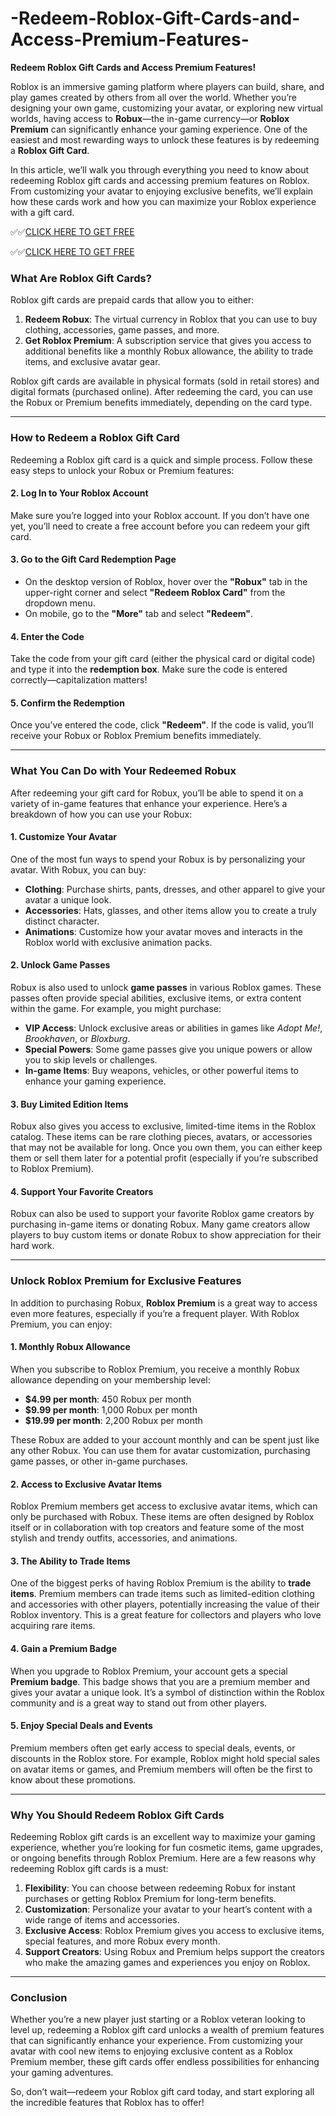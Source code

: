 # -Redeem-Roblox-Gift-Cards-and-Access-Premium-Features-

**Redeem Roblox Gift Cards and Access Premium Features!**

Roblox is an immersive gaming platform where players can build, share, and play games created by others from all over the world. Whether you’re designing your own game, customizing your avatar, or exploring new virtual worlds, having access to **Robux**—the in-game currency—or **Roblox Premium** can significantly enhance your gaming experience. One of the easiest and most rewarding ways to unlock these features is by redeeming a **Roblox Gift Card**.

In this article, we’ll walk you through everything you need to know about redeeming Roblox gift cards and accessing premium features on Roblox. From customizing your avatar to enjoying exclusive benefits, we’ll explain how these cards work and how you can maximize your Roblox experience with a gift card.

✅✅[CLICK HERE TO GET FREE](https://tinyurl.com/ycy7cnvj)

✅✅[CLICK HERE TO GET FREE](https://tinyurl.com/ycy7cnvj)

### **What Are Roblox Gift Cards?**

Roblox gift cards are prepaid cards that allow you to either:

1. **Redeem Robux**: The virtual currency in Roblox that you can use to buy clothing, accessories, game passes, and more.
2. **Get Roblox Premium**: A subscription service that gives you access to additional benefits like a monthly Robux allowance, the ability to trade items, and exclusive avatar gear.

Roblox gift cards are available in physical formats (sold in retail stores) and digital formats (purchased online). After redeeming the card, you can use the Robux or Premium benefits immediately, depending on the card type.

---

### **How to Redeem a Roblox Gift Card**

Redeeming a Roblox gift card is a quick and simple process. Follow these easy steps to unlock your Robux or Premium features:



#### **2. Log In to Your Roblox Account**
Make sure you’re logged into your Roblox account. If you don’t have one yet, you’ll need to create a free account before you can redeem your gift card.

#### **3. Go to the Gift Card Redemption Page**
- On the desktop version of Roblox, hover over the **"Robux"** tab in the upper-right corner and select **"Redeem Roblox Card"** from the dropdown menu.
- On mobile, go to the **"More"** tab and select **"Redeem"**.

#### **4. Enter the Code**
Take the code from your gift card (either the physical card or digital code) and type it into the **redemption box**. Make sure the code is entered correctly—capitalization matters!

#### **5. Confirm the Redemption**
Once you’ve entered the code, click **"Redeem"**. If the code is valid, you’ll receive your Robux or Roblox Premium benefits immediately.

---

### **What You Can Do with Your Redeemed Robux**

After redeeming your gift card for Robux, you’ll be able to spend it on a variety of in-game features that enhance your experience. Here’s a breakdown of how you can use your Robux:

#### **1. Customize Your Avatar**
One of the most fun ways to spend your Robux is by personalizing your avatar. With Robux, you can buy:

- **Clothing**: Purchase shirts, pants, dresses, and other apparel to give your avatar a unique look.
- **Accessories**: Hats, glasses, and other items allow you to create a truly distinct character.
- **Animations**: Customize how your avatar moves and interacts in the Roblox world with exclusive animation packs.

#### **2. Unlock Game Passes**
Robux is also used to unlock **game passes** in various Roblox games. These passes often provide special abilities, exclusive items, or extra content within the game. For example, you might purchase:

- **VIP Access**: Unlock exclusive areas or abilities in games like *Adopt Me!*, *Brookhaven*, or *Bloxburg*.
- **Special Powers**: Some game passes give you unique powers or allow you to skip levels or challenges.
- **In-game Items**: Buy weapons, vehicles, or other powerful items to enhance your gaming experience.

#### **3. Buy Limited Edition Items**
Robux also gives you access to exclusive, limited-time items in the Roblox catalog. These items can be rare clothing pieces, avatars, or accessories that may not be available for long. Once you own them, you can either keep them or sell them later for a potential profit (especially if you’re subscribed to Roblox Premium).

#### **4. Support Your Favorite Creators**
Robux can also be used to support your favorite Roblox game creators by purchasing in-game items or donating Robux. Many game creators allow players to buy custom items or donate Robux to show appreciation for their hard work.

---

### **Unlock Roblox Premium for Exclusive Features**

In addition to purchasing Robux, **Roblox Premium** is a great way to access even more features, especially if you’re a frequent player. With Roblox Premium, you can enjoy:

#### **1. Monthly Robux Allowance**
When you subscribe to Roblox Premium, you receive a monthly Robux allowance depending on your membership level:

- **$4.99 per month**: 450 Robux per month
- **$9.99 per month**: 1,000 Robux per month
- **$19.99 per month**: 2,200 Robux per month

These Robux are added to your account monthly and can be spent just like any other Robux. You can use them for avatar customization, purchasing game passes, or other in-game purchases.

#### **2. Access to Exclusive Avatar Items**
Roblox Premium members get access to exclusive avatar items, which can only be purchased with Robux. These items are often designed by Roblox itself or in collaboration with top creators and feature some of the most stylish and trendy outfits, accessories, and animations.

#### **3. The Ability to Trade Items**
One of the biggest perks of having Roblox Premium is the ability to **trade items**. Premium members can trade items such as limited-edition clothing and accessories with other players, potentially increasing the value of their Roblox inventory. This is a great feature for collectors and players who love acquiring rare items.

#### **4. Gain a Premium Badge**
When you upgrade to Roblox Premium, your account gets a special **Premium badge**. This badge shows that you are a premium member and gives your avatar a unique look. It’s a symbol of distinction within the Roblox community and is a great way to stand out from other players.

#### **5. Enjoy Special Deals and Events**
Premium members often get early access to special deals, events, or discounts in the Roblox store. For example, Roblox might hold special sales on avatar items or games, and Premium members will often be the first to know about these promotions.

---

### **Why You Should Redeem Roblox Gift Cards**

Redeeming Roblox gift cards is an excellent way to maximize your gaming experience, whether you’re looking for fun cosmetic items, game upgrades, or ongoing benefits through Roblox Premium. Here are a few reasons why redeeming Roblox gift cards is a must:

1. **Flexibility**: You can choose between redeeming Robux for instant purchases or getting Roblox Premium for long-term benefits.
2. **Customization**: Personalize your avatar to your heart’s content with a wide range of items and accessories.
3. **Exclusive Access**: Roblox Premium gives you access to exclusive items, special features, and more Robux every month.
4. **Support Creators**: Using Robux and Premium helps support the creators who make the amazing games and experiences you enjoy on Roblox.

---

### **Conclusion**

Whether you’re a new player just starting or a Roblox veteran looking to level up, redeeming a Roblox gift card unlocks a wealth of premium features that can significantly enhance your experience. From customizing your avatar with cool new items to enjoying exclusive content as a Roblox Premium member, these gift cards offer endless possibilities for enhancing your gaming adventures.

So, don’t wait—redeem your Roblox gift card today, and start exploring all the incredible features that Roblox has to offer!
